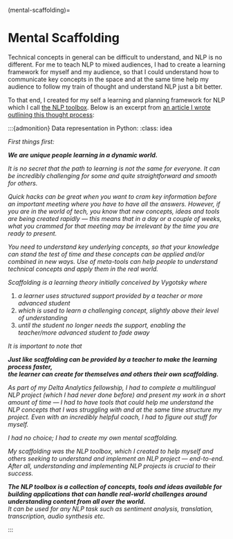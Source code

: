 (mental-scaffolding)=
# Mental Scaffolding

Technical concepts in general can be difficult to understand, and NLP is no different. For me to teach NLP to mixed
audiences, I had to create a learning framework for myself and my audience, so that I could understand how to communicate
key concepts in the space and at the same time help my audience to follow my train of thought and understand NLP just a
bit better.

To that end, I created for my self a learning and planning framework for NLP which I call <u>the NLP toolbox</u>. Below
is an excerpt from
[an article I wrote outlining this thought process](https://medium.com/@ceethinwa/delivering-success-in-natural-language-processing-projects-part-one-40c4775cf6a9):

:::{admonition} Data representation in Python:
:class: idea

*First things first:*

_**We are unique people learning in a dynamic world.**_

*It is no secret that the path to learning is not the same for everyone. It can be incredibly challenging for some and quite straightforward and smooth for others.*

*Quick hacks can be great when you want to cram key information before an important meeting where you have to have all the answers. However, if you are in the world of tech, you know that new concepts, ideas and tools are being created rapidly — this means that in a day or a couple of weeks, what you crammed for that meeting may be irrelevant by the time you are ready to present.*

*You need to understand key underlying concepts, so that your knowledge can stand the test of time and these concepts can be applied and/or combined in new ways. Use of meta-tools can help people to understand technical concepts and apply them in the real world.*

*Scaffolding is a learning theory initially conceived by Vygotsky where*
1. *a learner uses structured support provided by a teacher or more advanced student*
2. *which is used to learn a challenging concept, slightly above their level of understanding*
3. *until the student no longer needs the support, enabling the teacher/more advanced student to fade away*

*It is important to note that*

_**Just like scaffolding can be provided by a teacher to make the learning process faster,**_<br>
_**the learner can create for themselves and others their own scaffolding.**_

*As part of my Delta Analytics fellowship, I had to complete a multilingual NLP project (which I had never done before) and present my work in a short amount of time — I had to have tools that could help me understand the NLP concepts that I was struggling with and at the same time structure my project. Even with an incredibly helpful coach, I had to figure out stuff for myself.*

*I had no choice; I had to create my own mental scaffolding.*

*My scaffolding was the NLP toolbox, which I created to help myself and others seeking to understand and implement an NLP project — end-to-end. After all, understanding and implementing NLP projects is crucial to their success.*

_**The NLP toolbox is a collection of concepts, tools and ideas available for building applications that can handle
real-world challenges around understanding content from all over the world.**_<br>
*It can be used for any NLP task such as sentiment analysis, translation, transcription, audio synthesis etc.*

:::
